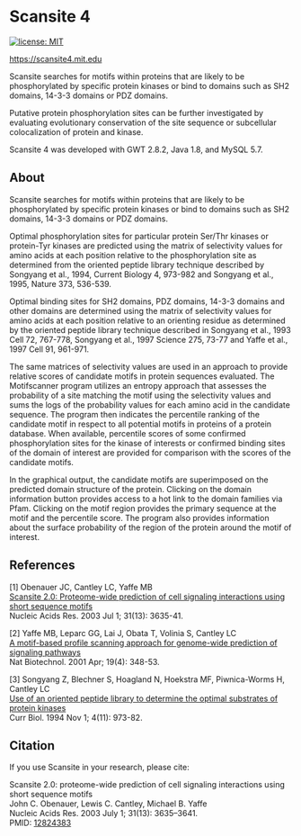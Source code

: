 # Scansite 4

[![license: MIT](https://img.shields.io/badge/license-MIT-blue.svg)](https://opensource.org/licenses/MIT)

https://scansite4.mit.edu

Scansite searches for motifs within proteins that are likely to be phosphorylated by specific protein kinases or bind to domains such as SH2 domains, 14-3-3 domains or PDZ domains.

Putative protein phosphorylation sites can be further investigated by evaluating evolutionary conservation of the site sequence or subcellular colocalization of protein and kinase.

Scansite 4 was developed with GWT 2.8.2, Java 1.8, and MySQL 5.7.

## About

Scansite searches for motifs within proteins that are likely to be phosphorylated by specific protein kinases or bind to domains such as SH2 domains, 14-3-3 domains or PDZ domains.

Optimal phosphorylation sites for particular protein Ser/Thr kinases or protein-Tyr kinases are predicted using the matrix of selectivity values for amino acids at each position relative to the phosphorylation site as determined from the oriented peptide library technique described by Songyang et al., 1994, Current Biology 4, 973-982 and Songyang et al., 1995, Nature 373, 536-539.

Optimal binding sites for SH2 domains, PDZ domains, 14-3-3 domains and other domains are determined using the matrix of selectivity values for amino acids at each position relative to an orienting residue as determined by the oriented peptide library technique described in Songyang et al., 1993 Cell 72, 767-778, Songyang et al., 1997 Science 275, 73-77 and Yaffe et al., 1997 Cell 91, 961-971.

The same matrices of selectivity values are used in an approach to provide relative scores of candidate motifs in protein sequences evaluated. The Motifscanner program utilizes an entropy approach that assesses the probability of a site matching the motif using the selectivity values and sums the logs of the probability values for each amino acid in the candidate sequence. The program then indicates the percentile ranking of the candidate motif in respect to all potential motifs in proteins of a protein database. When available, percentile scores of some confirmed phosphorylation sites for the kinase of interests or confirmed binding sites of the domain of interest are provided for comparison with the scores of the candidate motifs.

In the graphical output, the candidate motifs are superimposed on the predicted domain structure of the protein. Clicking on the domain information button provides access to a hot link to the domain families via Pfam. Clicking on the motif region provides the primary sequence at the motif and the percentile score. The program also provides information about the surface probability of the region of the protein around the motif of interest. 

## References

[1] Obenauer JC, Cantley LC, Yaffe MB  
[Scansite 2.0: Proteome-wide prediction of cell signaling interactions using short sequence motifs](https://www.ncbi.nlm.nih.gov/pubmed/12824383)  
Nucleic Acids Res. 2003 Jul 1; 31(13): 3635-41.

[2] Yaffe MB, Leparc GG, Lai J, Obata T, Volinia S, Cantley LC  
[A motif-based profile scanning approach for genome-wide prediction of signaling pathways](https://www.ncbi.nlm.nih.gov/pubmed/11283593)  
Nat Biotechnol. 2001 Apr; 19(4): 348-53.

[3] Songyang Z, Blechner S, Hoagland N, Hoekstra MF, Piwnica-Worms H, Cantley LC  
[Use of an oriented peptide library to determine the optimal substrates of protein kinases](https://www.ncbi.nlm.nih.gov/pubmed/7874496)  
Curr Biol. 1994 Nov 1; 4(11): 973-82.

## Citation

If you use Scansite in your research, please cite:

Scansite 2.0: proteome-wide prediction of cell signaling interactions using short sequence motifs  
John C. Obenauer, Lewis C. Cantley, Michael B. Yaffe  
Nucleic Acids Res. 2003 July 1; 31(13): 3635–3641.  
PMID: [12824383](https://www.ncbi.nlm.nih.gov/pubmed/12824383)